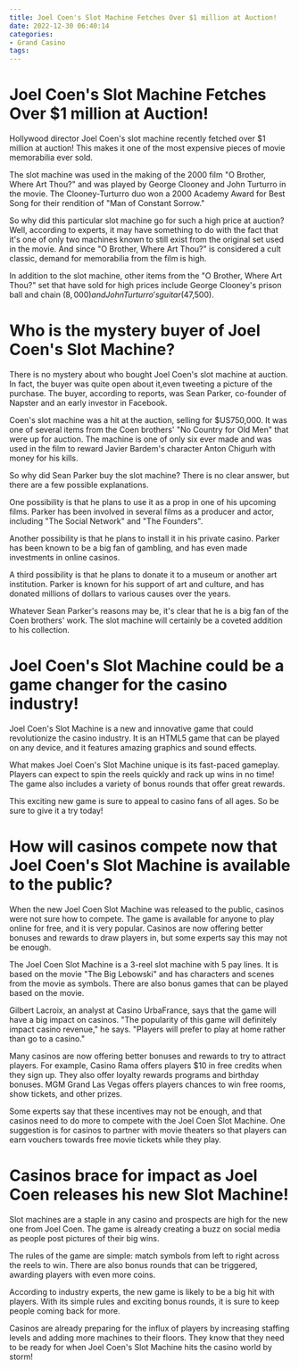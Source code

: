 ```yaml
---
title: Joel Coen's Slot Machine Fetches Over $1 million at Auction!
date: 2022-12-30 06:40:14
categories:
- Grand Casino
tags:
---
```



#  Joel Coen's Slot Machine Fetches Over $1 million at Auction!

Hollywood director Joel Coen's slot machine recently fetched over $1 million at auction! This makes it one of the most expensive pieces of movie memorabilia ever sold.

The slot machine was used in the making of the 2000 film "O Brother, Where Art Thou?" and was played by George Clooney and John Turturro in the movie. The Clooney-Turturro duo won a 2000 Academy Award for Best Song for their rendition of "Man of Constant Sorrow."

So why did this particular slot machine go for such a high price at auction? Well, according to experts, it may have something to do with the fact that it's one of only two machines known to still exist from the original set used in the movie. And since "O Brother, Where Art Thou?" is considered a cult classic, demand for memorabilia from the film is high.

In addition to the slot machine, other items from the "O Brother, Where Art Thou?" set that have sold for high prices include George Clooney's prison ball and chain ($8,000) and John Turturro's guitar ($47,500).

#  Who is the mystery buyer of Joel Coen's Slot Machine?

There is no mystery about who bought Joel Coen's slot machine at auction. In fact, the buyer was quite open about it,even tweeting a picture of the purchase. The buyer, according to reports, was Sean Parker, co-founder of Napster and an early investor in Facebook.

Coen's slot machine was a hit at the auction, selling for $US750,000. It was one of several items from the Coen brothers' "No Country for Old Men" that were up for auction. The machine is one of only six ever made and was used in the film to reward Javier Bardem's character Anton Chigurh with money for his kills.

So why did Sean Parker buy the slot machine? There is no clear answer, but there are a few possible explanations.

One possibility is that he plans to use it as a prop in one of his upcoming films. Parker has been involved in several films as a producer and actor, including "The Social Network" and "The Founders".

Another possibility is that he plans to install it in his private casino. Parker has been known to be a big fan of gambling, and has even made investments in online casinos.

A third possibility is that he plans to donate it to a museum or another art institution. Parker is known for his support of art and culture, and has donated millions of dollars to various causes over the years.


Whatever Sean Parker's reasons may be, it's clear that he is a big fan of the Coen brothers' work. The slot machine will certainly be a coveted addition to his collection.

#  Joel Coen's Slot Machine could be a game changer for the casino industry!

Joel Coen's Slot Machine is a new and innovative game that could revolutionize the casino industry. It is an HTML5 game that can be played on any device, and it features amazing graphics and sound effects.

What makes Joel Coen's Slot Machine unique is its fast-paced gameplay. Players can expect to spin the reels quickly and rack up wins in no time! The game also includes a variety of bonus rounds that offer great rewards.

This exciting new game is sure to appeal to casino fans of all ages. So be sure to give it a try today!

#  How will casinos compete now that Joel Coen's Slot Machine is available to the public?

When the new Joel Coen Slot Machine was released to the public, casinos were not sure how to compete. The game is available for anyone to play online for free, and it is very popular. Casinos are now offering better bonuses and rewards to draw players in, but some experts say this may not be enough.

The Joel Coen Slot Machine is a 3-reel slot machine with 5 pay lines. It is based on the movie "The Big Lebowski" and has characters and scenes from the movie as symbols. There are also bonus games that can be played based on the movie.

Gilbert Lacroix, an analyst at Casino UrbaFrance, says that the game will have a big impact on casinos. "The popularity of this game will definitely impact casino revenue," he says. "Players will prefer to play at home rather than go to a casino."

Many casinos are now offering better bonuses and rewards to try to attract players. For example, Casino Rama offers players $10 in free credits when they sign up. They also offer loyalty rewards programs and birthday bonuses. MGM Grand Las Vegas offers players chances to win free rooms, show tickets, and other prizes.

Some experts say that these incentives may not be enough, and that casinos need to do more to compete with the Joel Coen Slot Machine. One suggestion is for casinos to partner with movie theaters so that players can earn vouchers towards free movie tickets while they play.

#  Casinos brace for impact as Joel Coen releases his new Slot Machine!

Slot machines are a staple in any casino and prospects are high for the new one from Joel Coen. The game is already creating a buzz on social media as people post pictures of their big wins.

The rules of the game are simple: match symbols from left to right across the reels to win. There are also bonus rounds that can be triggered, awarding players with even more coins.

According to industry experts, the new game is likely to be a big hit with players. With its simple rules and exciting bonus rounds, it is sure to keep people coming back for more.

Casinos are already preparing for the influx of players by increasing staffing levels and adding more machines to their floors. They know that they need to be ready for when Joel Coen's Slot Machine hits the casino world by storm!